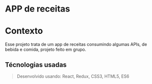 # APP de receitas

# Contexto
Esse projeto trata de um app de receitas consumindo algumas APIs, de bebida e comida, projeto feito em grupo.

## Técnologias usadas

> Desenvolvido usando: React, Redux, CSS3, HTML5, ES6





